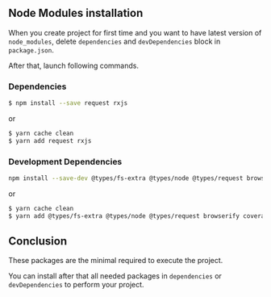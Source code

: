 ## Node Modules installation

When you create project for first time and you want to have latest version of `node_modules`, delete `dependencies` and `devDependencies` block in `package.json`.

After that, launch following commands.

### Dependencies

```sh
$ npm install --save request rxjs
```

or

```sh
$ yarn cache clean
$ yarn add request rxjs
```

### Development Dependencies

```sh
npm install --save-dev @types/fs-extra @types/node @types/request browserify coveralls exorcist fs-extra istanbul@next mocha mocha-typescript rimraf ts-node tslint typescript unit.js
```

or

```sh
$ yarn cache clean
$ yarn add @types/fs-extra @types/node @types/request browserify coveralls exorcist fs-extra istanbul@next mocha mocha-typescript rimraf ts-node tslint typescript unit.js --dev
```

## Conclusion

These packages are the minimal required to execute the project.

You can install after that all needed packages in `dependencies` or `devDependencies` to perform your project.